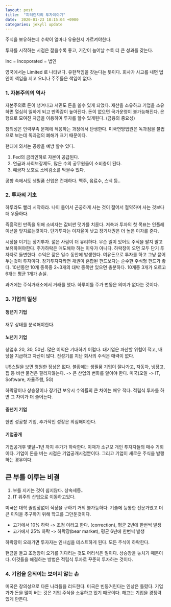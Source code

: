 ```yaml
---
layout: post
title:  "피터린치의 투자이야기"
date:  2020-01-23 18:15:04 +0900 
categories: jekyll update
---
```


주식을 보유하는데 수학이 얼마나 유용한지 가르켜야한다.

투자를 시작하는 시점은 젊을수록 좋고, 기간이 늘어날 수록 더 큰 성과를 갖는다.

Inc = Incoporated = 법인

영국에서는 Limited 로 나타낸다. 유한책임을 갖는다는 뜻이다. 회사가 사고를 내면 법인이 책임을 지고 오너나 주주들은 책임이 없다.

### 1. 자본주의의 역사
 자본주의로 돈이 생겨나고 서민도 돈을 쓸수 있게 되었다. 재산을 소유하고 기업을 소유하면 열심히 일하게 되고 만족감이 높아진다. 돈이 없으면 국가운영이 불가능해진다. 은행으로 모여진 자금을 이용하여
 투자를 할수 있게된다. (금융의 중요성)

 창의성은 인력부족 문제에 적응하는 과정에서 탄생한다. 미국연방법원은 독과점을 불법으로 보는데 독과점의 폐해가 크기 때문이다.

 현대에 와서는 공항을 예방 할수 있다.
 1. Fed의 금리인하로 자본이 공급된다.
 2. 연금과 사회보장제도, 많은 수의 공무원들이 소비층이 된다.
 3. 예금자 보호로 소비감소를 막을수 있다.

 공항 속에서도 생필품 산업은 건재하다. 맥주, 음료수, 스낵 등..

### 2. 투자의 기초
  하루라도 빨리 시작하라. 나이 들어서 곤궁하게 사는 것이 젊어서 절약하며 사는 것보다 더 우울하다.

  즉흥적인 만족을 위해 소비자는 값비싼 댓가를  치룬다. 저축과 투자의 첫 목표는 인플레이션을 앞지르는것이다. 단기투자는 이자율이 낮고 장기채권은 더 높은 이자를 준다.

  시장을 이기는 장기투자. 젊은 사람이 더 유리하다. 무슨 일이 있어도 주식을 팔지 말고 보유하여야한다. 주가하락은 매도해야 하는 이유가 아니다.
  하락장이 오면 모두 단기  투자자로 돌변한다. 수익은 잚은 일수 동안에 발생한다. 여유돈으로 투자를 하고 그냥 묻어두는것이 투자이다. 장기투자자라면  채권이 혼합된 펀드보다는
  순수한 주식형 펀드가 좋다. 10년동안 10개 종목중 2~3개의 대박 종목만 있으면 충분하다. 10개중 3개가 오르고 6개는 평균 1개가 손실.

  과거에는 주식거래소에서 거래를 했다. 하루이틀 주가 변동은 의미가 없다는 것이다.

### 3. 기업의 일생
#### 청년기 기업
재무 상태를 분석해야한다.
#### 노년기 기업
창업후 20, 30, 50년. 많은 이익은 기대하기 어렵다. 대기업은 파산할 위험이 적고, 배당을 지급하고 자산이 많다.
전성기를 지난 회사의 주식은 매력이 없다.

US스틸을 보면 영원한 정상은 없다. 불황에는 생필품 기업이 잘나가고,  자동차, 냉장고, 집 등 비싼 물건은 팔리지않는다.
-> 큰 산업의 변화를 알아야 한다. 미국(오일 -> IT, Software, 자율주행, 5G)

하락장이나 상승장이나 장기간 보유시 수익률의 큰 차이는 매우 적다. 적립식 투자를 하면 그 차이가 더 줄어든다.

#### 중년기 기업
한번 성공항 기업, 추가적인 성장은 의심해야한다.

#### 기업공개
기업공개후 몇달~1년 까지 주가가 하락한다. 이때가 소규모 개인 투자자들의 매수 기회이다.
기업이 돈을 버는 시점은 기업공개시점뿐이다. 그리고 기업이 새로운 주식을 발행하는 경우이다.

## 큰 부를 이루는 비결
1. 부를 지키는 것이 쉽지않다.
  상속세등..
1. IT 위주의 산업으로 이동하고있다.

미국은 대학 졸업장없이 직장을 구하기 거의 불가능하다. 기술에 능통한 전문가였고 더 큰 이익을 추구하기 위해 학교를 그만둔것이다.

* 고가에서 10% 하락 -> 조정 이라고 한다. (correction), 평균 2년에 한번씩 발생
* 고가에서 25% 하락 -> 하락장(bear market), 평균 6년에 한번씩 발생

하락장이 오래가면 투자자는 인내심을 테스트하게 된다. 모든 주식이 하락한다.

현금을 들고 조정장이 오기를 기다리는 것도 어리석은 일이다. 상승장을 놓치기 때문이다.
이것들을 해결하는 방법은 적립식 투자로 꾸준히 투자하는 것이다.


### 4. 기업을 움직이는 보이지 않는 손
미국은 창의성으로 다른 나라들을 리드한다. 미국은 빈둥거린다는 인상은 틀렸다. 기업가가 돈을 많이 버는 것은 기업 주식을 소유하고 있기 때문이다. 해고는 기업을 경쟁력 있게 만든다.

